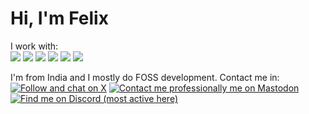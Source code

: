 # Hi, I'm Felix
I work with:<br>
![](https://img.shields.io/badge/full--stack-4D4D4D?style=for-the-badge&logo=react&logoColor=61DAFB&labelColor=282C34)
![](https://img.shields.io/badge/python-3670A0?style=for-the-badge&logo=python&logoColor=ffdd54)
![](https://img.shields.io/badge/JavaScript-F7DF1E?style=for-the-badge&logo=JavaScript&logoColor=000)
![](https://img.shields.io/badge/C%2FC%2B%2B-00599C?style=for-the-badge&logo=c%2B%2B&logoColor=white)
![](https://img.shields.io/badge/React-20232A?style=for-the-badge&logo=react&logoColor=61DAFB)
![](https://img.shields.io/badge/Svelte-4A4A55?style=for-the-badge&logo=svelte&logoColor=FF3E00)

I'm from India and I mostly do FOSS development. Contact me in:<br>
[![Follow and chat on X](https://img.shields.io/badge/X-000000?style=for-the-badge&logo=x&logoColor=white)](https://x.com/felix_devx)
[![Contact me professionally me on Mastodon](https://img.shields.io/badge/Mastodon-6364FF?style=for-the-badge&logo=mastodon&logoColor=white)](https://mastodon.social/@felix_devx)
[![Find me on Discord (most active here)](https://img.shields.io/badge/Discord-5865F2?style=for-the-badge&logo=discord&logoColor=white)](https://discord.com/users/showercat_)
